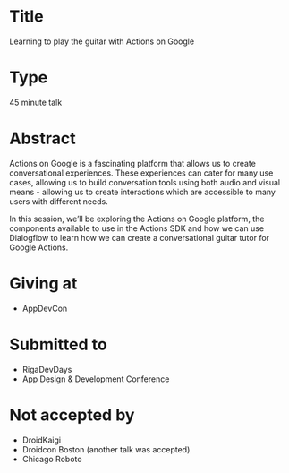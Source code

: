 # Title

Learning to play the guitar with Actions on Google

# Type

45 minute talk

# Abstract

Actions on Google is a fascinating platform that allows us to create conversational experiences. These experiences can cater for many use cases, allowing us to build conversation tools using both audio and visual means - allowing us to create interactions which are accessible to many users with different needs.

In this session, we’ll be exploring the Actions on Google platform, the components available to use in the Actions SDK and how we can use Dialogflow to learn how we can create a conversational guitar tutor for Google Actions.

# Giving at

- AppDevCon

# Submitted to

- RigaDevDays
- App Design & Development Conference

# Not accepted by

- DroidKaigi
- Droidcon Boston (another talk was accepted)
- Chicago Roboto
